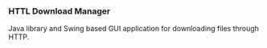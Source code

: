 ### HTTL Download Manager

Java library and Swing based GUI application for downloading files through HTTP.